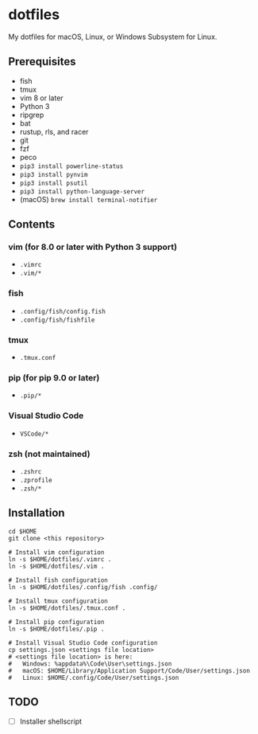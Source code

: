 # dotfiles

My dotfiles for macOS, Linux, or Windows Subsystem for Linux.

## Prerequisites

- fish
- tmux
- vim 8 or later
- Python 3
- ripgrep
- bat
- rustup, rls, and racer
- git
- fzf
- peco
- `pip3 install powerline-status`
- `pip3 install pynvim`
- `pip3 install psutil`
- `pip3 install python-language-server`
- (macOS) `brew install terminal-notifier`

## Contents

### vim (for 8.0 or later with Python 3 support)

- `.vimrc`
- `.vim/*`

### fish

- `.config/fish/config.fish`
- `.config/fish/fishfile`

### tmux

- `.tmux.conf`

### pip (for pip 9.0 or later)

- `.pip/*`

### Visual Studio Code

- `VSCode/*`

### zsh (not maintained)

- `.zshrc`
- `.zprofile`
- `.zsh/*`

## Installation

```
cd $HOME
git clone <this repository>

# Install vim configuration
ln -s $HOME/dotfiles/.vimrc .
ln -s $HOME/dotfiles/.vim .

# Install fish configuration
ln -s $HOME/dotfiles/.config/fish .config/

# Install tmux configuration
ln -s $HOME/dotfiles/.tmux.conf .

# Install pip configuration
ln -s $HOME/dotfiles/.pip .

# Install Visual Studio Code configuration
cp settings.json <settings file location>
# <settings file location> is here:
#   Windows: %appdata%\Code\User\settings.json
#   macOS: $HOME/Library/Application Support/Code/User/settings.json
#   Linux: $HOME/.config/Code/User/settings.json
```

## TODO

- [ ] Installer shellscript
